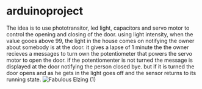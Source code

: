 # arduinoproject
The idea is to use phototransitor, led light, capacitors and servo motor to control the opening and closing of the door.
using light intensity, when the value gooes above 99, the light in the house comes on notifying the owner about somebody is at the door. 
it gives a lapse of 1 minute the the owner recieves a messages to turn own the potentiometer that powers the servo motor to open the door.
if the potentiomenter is not turned the message is displayed at the door notifying the person closed bye.
but if it is turned the door opens and as he gets in the light goes off and the sensor returns to its running state.
![Fabulous Elzing (1)](https://github.com/anyoshe/arduinoproject/assets/68285743/a93c71ef-3e4a-41b3-bda5-d8922c5c2fe1)
